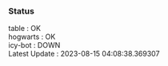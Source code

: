 ### Status


table : OK  
hogwarts : OK  
icy-bot : DOWN  
Latest Update : 2023-08-15 04:08:38.369307
